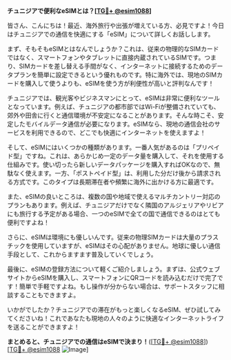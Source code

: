 **チュニジアで便利なeSIMとは？[[TG💪+ @esim1088](https://t.me/s/esim1088)]**

皆さん、こんにちは！最近、海外旅行や出張が増えている方、必見ですよ！今日はチュニジアでの通信を快適にする「eSIM」について詳しくお話しします。

まず、そもそもeSIMとはなんでしょうか？これは、従来の物理的なSIMカードではなく、スマートフォンやタブレットに直接内蔵されているSIMです。つまり、SIMカードを差し替える手間がなく、インターネットに接続するためのデータプランを簡単に設定できるという優れものです。特に海外では、現地のSIMカードを購入して使うよりも、eSIMを使う方が利便性が高いと評判なんです！

チュニジアでは、観光客やビジネスマンにとって、eSIMは非常に便利なツールとなっています。例えば、チュニジアの都市部ではWi-Fiが整備されていても、郊外や田舎に行くと通信環境が不安定になることがあります。そんな時こそ、安定したモバイルデータ通信が必要になります。eSIMなら、現地の通信会社のサービスを利用できるので、どこでも快適にインターネットを使えますよ！

そして、eSIMにはいくつかの種類があります。一番人気があるのは「プリペイド型」ですね。これは、あらかじめ一定のデータ量を購入して、それを使用する仕組みです。使い切ったら新しいデータパッケージを購入すればOKなので、無駄なく使えます。一方、「ポストペイド型」は、利用した分だけ後から請求される方式です。このタイプは長期滞在者や頻繁に海外に出かける方に最適です。

また、eSIMの良いところは、複数の国や地域で使えるマルチカントリー対応のプランもあります。例えば、チュニジアだけでなく隣国のアルジェリアやリビアにも旅行する予定がある場合、一つのeSIMで全ての国で通信できるのはとても便利ですよね！

さらに、eSIMは環境にも優しいんです。従来の物理SIMカードは大量のプラスチックを使用していますが、eSIMはその心配がありません。地球に優しい通信手段として、これからますます普及していくでしょう。

最後に、eSIMの登録方法について軽くご紹介しましょう。まずは、公式ウェブサイトからeSIMを購入し、スマートフォンにQRコードを読み込むだけで完了です！簡単で手軽ですよね。もし操作が分からない場合は、サポートスタッフに相談することもできますよ。

いかがでしたか？チュニジアでの滞在がもっと楽しくなるeSIM、ぜひ試してみてくださいね！これであなたも現地の人々のように快適なインターネットライフを送ることができますよ！

**まとめると、チュニジアでの通信はeSIMで決まり！**([[TG💪+ @esim1088](https://t.me/s/esim1088)])  
[[TG💪+ @esim1088](https://t.me/s/esim1088) ![Image](https://i.postimg.cc/Y0z9fWf4/image.png)]